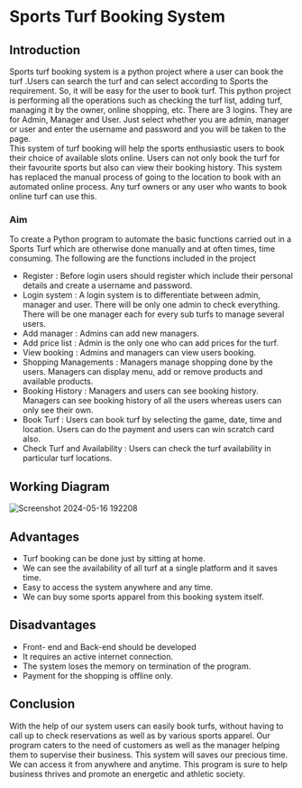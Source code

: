 # Sports Turf Booking System

## Introduction

Sports turf booking system is a python project where a user can book the turf .Users can search the turf and can select according to Sports the requirement. So, it will be easy for the user to book turf. This python project is performing all the operations such as checking the turf list, adding turf, managing it by the owner, online shopping, etc. There are 3 logins. They are for Admin, Manager and User. Just select whether you are admin, manager or user and enter the username and password and you will be taken to the page. 	
This system of turf booking will help the sports enthusiastic users to book their choice of available slots online. Users can not only book the turf for their favourite sports but also can view their booking history. This system has replaced the manual process of going to the location to book with an automated online process. Any turf owners or any user who wants to book online turf can use this.



### Aim 

To create a Python program to automate the basic functions carried out in a Sports Turf which are otherwise done manually and at often times, time consuming. The following are the functions included in the project

- Register : Before login users should register which include their personal details and create a username and password.
- Login system : A login system is to differentiate between admin, manager and user. There will be only one admin to check everything. There will be one manager each for every sub turfs to manage several users.
- Add manager : Admins can add new managers.
- Add price list : Admin is the only one who can add prices for the turf.
- View booking : Admins and managers can view users booking.
- Shopping Managements : Managers manage shopping done by the users. Managers can display menu, add or remove products and available products.
- Booking History : Managers and users can see booking history. Managers can see booking history of all the users whereas users can only see their own. 
- Book Turf : Users can book turf by selecting the game, date, time and location. Users can do the payment and users can win scratch card also.
- Check Turf and Availability : Users can check the turf availability in particular turf locations.

## Working Diagram
 
 ![Screenshot 2024-05-16 192208](https://github.com/aswathykannan35/Sports-turf-booking-system/assets/125211555/7aab1c3b-4e9c-4b56-be6d-9144a2e35c67)
 
## Advantages

- Turf booking can be done just by sitting at home.
- We can see the availability of all turf at a single platform and it saves time.
- Easy to access the system anywhere and any time.
- We can buy some sports apparel from this booking system itself.

## Disadvantages 

- Front- end and Back-end should be developed
- It requires an active internet connection.
- The system loses the memory on termination of the program.
- Payment for the shopping is offline only.

## Conclusion

With the help of our system users can easily book turfs, without having to call up to check reservations as well as by various sports apparel. Our program caters to the need of customers as well as the manager helping them to supervise their business. This system will saves our precious time. We can access it from anywhere and anytime. This program is sure to help business thrives and promote an energetic and athletic society.


